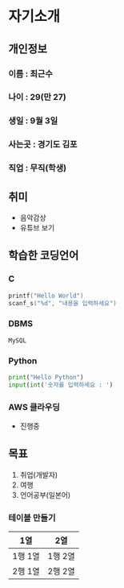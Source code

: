 # 자기소개
## 개인정보
### 이름 : 최근수
### 나이 : 29(만 27)
### 생일 : 9월 3일
### 사는곳 : 경기도 김포
### 직업 : 무직(학생)

## 취미
- 음악감상
- 유튜브 보기

## 학습한 코딩언어
### C
```C
printf("Hello World")
scanf_s("%d", "내용을 입력하세요")
```

### DBMS
```
MySQL
```

### Python
```python
print("Hello Python")
input(int('숫자를 입력하세요 : ')
```

### AWS 클라우딩
- 진행중

## 목표
1. 취업(개발자)
2. 여행
3. 언어공부(일본어)

### 테이블 만들기
|1열|2열|
|----|----|
|1행 1열|1행 2열|
|2행 1열|2행 2열|
